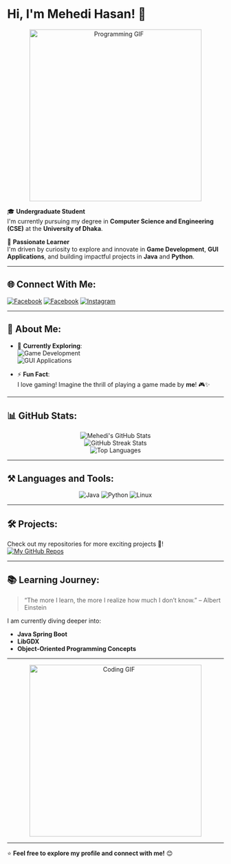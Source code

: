 # Hi, I'm Mehedi Hasan! 👋

<p align="center">
  <img src="https://media.giphy.com/media/qgQUggAC3Pfv687qPC/giphy.gif" alt="Programming GIF" width="400"/>
</p>


🎓 **Undergraduate Student**  
I'm currently pursuing my degree in **Computer Science and Engineering (CSE)** at the **University of Dhaka**.

🌟 **Passionate Learner**  
I'm driven by curiosity to explore and innovate in **Game Development**, **GUI Applications**, and building impactful projects in **Java** and **Python**.

---

## 🌐 Connect With Me:
[![Facebook](https://img.shields.io/badge/Facebook-1877F2?style=for-the-badge&logo=facebook&logoColor=white)](https://www.facebook.com/profile.php?id=100066649462473)
[![Facebook](https://img.shields.io/badge/Facebook-1877F2?style=for-the-badge&logo=facebook&logoColor=white)](https://www.facebook.com/profile.php?id=100027011960450)
[![Instagram](https://img.shields.io/badge/Instagram-E4405F?style=for-the-badge&logo=instagram&logoColor=white)](https://www.instagram.com/meh._.edii)

---

## 🌱 About Me:
- 🔭 **Currently Exploring**:  
  ![Game Development](https://img.shields.io/badge/Game_Development-%2300ff00.svg?style=flat-square)  
  ![GUI Applications](https://img.shields.io/badge/GUI_Applications-%230000ff.svg?style=flat-square)

- ⚡ **Fun Fact**:  
  I love gaming! Imagine the thrill of playing a game made by **me**! 🎮✨

---

## 📊 GitHub Stats:

<p align="center">
  <img src="https://github-readme-stats.vercel.app/api?username=hasan-mehedii&show_icons=true&theme=radical" alt="Mehedi's GitHub Stats" />
  <br />
  <img src="https://github-readme-streak-stats.herokuapp.com/?user=hasan-mehedii&theme=radical" alt="GitHub Streak Stats" />
  <br />
  <img src="https://github-readme-stats.vercel.app/api/top-langs/?username=hasan-mehedii&layout=compact&theme=radical" alt="Top Languages" />
</p>

---

## ⚒️ Languages and Tools:

<p align="center">
  <img src="https://img.shields.io/badge/Java-ED8B00?style=for-the-badge&logo=java&logoColor=white" alt="Java" />
  <img src="https://img.shields.io/badge/Python-3776AB?style=for-the-badge&logo=python&logoColor=white" alt="Python" />
  <img src="https://img.shields.io/badge/Linux-FCC624?style=for-the-badge&logo=linux&logoColor=black" alt="Linux" />
</p>

---

## 🛠️ Projects:
Check out my repositories for more exciting projects 🚀!  
[![My GitHub Repos](https://img.shields.io/badge/My_Repositories-%23121011.svg?style=for-the-badge&logo=github&logoColor=white)](https://github.com/hasan-mehedii?tab=repositories)

---

## 📚 Learning Journey:
> “The more I learn, the more I realize how much I don’t know.” – Albert Einstein  

I am currently diving deeper into:  
- **Java Spring Boot**  
- **LibGDX**  
- **Object-Oriented Programming Concepts**  

---

<p align="center">
  <img src="https://media.giphy.com/media/L1R1tvI9svkIWwpVYr/giphy.gif" alt="Coding GIF" width="400"/>
</p>

---

⭐ **Feel free to explore my profile and connect with me!** 😊  
